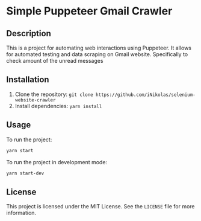 # Simple Puppeteer Gmail Crawler

## Description

This is a project for automating web interactions using Puppeteer. It allows for automated testing and data scraping on Gmail website. Specifically to check amount of the unread messages

## Installation

1. Clone the repository: `git clone https://github.com/iNikolas/selenium-website-crawler`
2. Install dependencies: `yarn install`

## Usage

To run the project:

```bash
yarn start
```

To run the project in development mode:

```bash
yarn start-dev
```

## License

This project is licensed under the MIT License. See the `LICENSE` file for more information.
